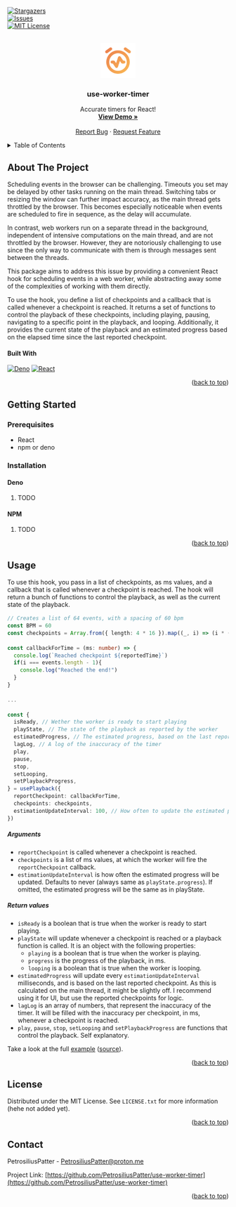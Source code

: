 <a name="readme-top"></a>

<!-- PROJECT SHIELDS -->
<!--
*** I'm using markdown "reference style" links for readability.
*** Reference links are enclosed in brackets [ ] instead of parentheses ( ).
*** See the bottom of this document for the declaration of the reference variables
*** for contributors-url, forks-url, etc. This is an optional, concise syntax you may use.
*** https://www.markdownguide.org/basic-syntax/#reference-style-links
-->

[![Stargazers][stars-shield]][stars-url]\
[![Issues][issues-shield]][issues-url]\
[![MIT License][license-shield]][license-url]

<!-- PROJECT LOGO -->
<br />
<div align="center">
  <a href="https://github.com/PetrosiliusPatter/use-worker-timer">
    <img src="assets/icon.png" alt="Logo" width="80" height="80">
  </a>

<h3 align="center">use-worker-timer</h3>

<p align="center">
    Accurate timers for React!
    <br />
    <a href="https://petrosiliuspatter.github.io/use-worker-timer/"><strong>View Demo »</strong></a>
    <br />
    <br />
    <a href="https://github.com/PetrosiliusPatter/use-worker-timer/issues">Report Bug</a>
    ·
    <a href="https://github.com/PetrosiliusPatter/use-worker-timer/issues">Request Feature</a>
  </p>
</div>

<!-- TABLE OF CONTENTS -->
<details>
  <summary>Table of Contents</summary>
  <ol>
    <li>
      <a href="#about-the-project">About The Project</a>
      <ul>
        <li><a href="#built-with">Built With</a></li>
      </ul>
    </li>
    <li>
      <a href="#getting-started">Getting Started</a>
      <ul>
        <li><a href="#prerequisites">Prerequisites</a></li>
        <li><a href="#installation">Installation</a></li>
      </ul>
    </li>
    <li><a href="#usage">Usage</a></li>
    <li><a href="#license">License</a></li>
    <li><a href="#contact">Contact</a></li>
  </ol>
</details>

<!-- ABOUT THE PROJECT -->

## About The Project

Scheduling events in the browser can be challenging. Timeouts you set may be delayed by
other tasks running on the main thread. Switching tabs or resizing the window can further
impact accuracy, as the main thread gets throttled by the browser. This becomes especially
noticeable when events are scheduled to fire in sequence, as the delay will accumulate.

In contrast, web workers run on a separate thread in the background, independent of
intensive computations on the main thread, and are not throttled by the browser. However,
they are notoriously challenging to use since the only way to communicate with them is
through messages sent between the threads.

This package aims to address this issue by providing a convenient React hook for
scheduling events in a web worker, while abstracting away some of the complexities of
working with them directly.

To use the hook, you define a list of checkpoints and a callback that is called whenever a
checkpoint is reached. It returns a set of functions to control the playback of these
checkpoints, including playing, pausing, navigating to a specific point in the playback,
and looping. Additionally, it provides the current state of the playback and an estimated
progress based on the elapsed time since the last reported checkpoint.

#### Built With

[![Deno][Deno]][Deno-url] [![React][React.js]][React-url]

<p align="right">(<a href="#readme-top">back to top</a>)</p>

## Getting Started

### Prerequisites

- React
- npm or deno

### Installation

#### Deno

1. TODO

#### NPM

1. TODO

<p align="right">(<a href="#readme-top">back to top</a>)</p>

<!-- USAGE EXAMPLES -->

## Usage

To use this hook, you pass in a list of checkpoints, as ms values, and a callback that is
called whenever a checkpoint is reached. The hook will return a bunch of functions to
control the playback, as well as the current state of the playback.

```ts
// Creates a list of 64 events, with a spacing of 60 bpm
const BPM = 60
const checkpoints = Array.from({ length: 4 * 16 }).map((_, i) => (i * (60 * 1000)) / BPM)

const callbackForTime = (ms: number) => {
  console.log(`Reached checkpoint ${reportedTime}`)
  if(i === events.length - 1){
    console.log("Reached the end!")
  }
}

... 

const {
  isReady, // Wether the worker is ready to start playing
  playState, // The state of the playback as reported by the worker
  estimatedProgress, // The estimated progress, based on the last reported checkpoint
  lagLog, // A log of the inaccuracy of the timer
  play,
  pause,
  stop,
  setLooping,
  setPlaybackProgress,
} = usePlayback({
  reportCheckpoint: callbackForTime,
  checkpoints: checkpoints,
  estimationUpdateInterval: 100, // How often to update the estimated progress
})
```

##### Arguments

- `reportCheckpoint` is called whenever a checkpoint is reached.
- `checkpoints` is a list of ms values, at which the worker will fire the
  `reportCheckpoint` callback.
- `estimationUpdateInterval` is how often the estimated progress will be updated. Defaults
  to never (always same as `playState.progress`). If omitted, the estimated progress will
  be the same as in playState.

##### Return values

- `isReady` is a boolean that is true when the worker is ready to start playing.
- `playState` will update whenever a checkpoint is reached or a playback function is
  called. It is an object with the following properties:
  - `playing` is a boolean that is true when the worker is playing.
  - `progress` is the progress of the playback, in ms.
  - `looping` is a boolean that is true when the worker is looping.
- `estimatedProgress` will update every `estimationUpdateInterval` milliseconds, and is
  based on the last reported checkpoint. As this is calculated on the main thread, it
  might be slightly off. I recommend using it for UI, but use the reported checkpoints for
  logic.
- `lagLog` is an array of numbers, that represent the inaccuracy of the timer. It will be
  filled with the inaccuracy per checkpoint, in ms, whenever a checkpoint is reached.
- `play`, `pause`, `stop`, `setLooping` and `setPlaybackProgress` are functions that
  control the playback. Self explanatory.

Take a look at the full [example](www.todo.com) ([source](example/src/app/page.tsx)).

<p align="right">(<a href="#readme-top">back to top</a>)</p>

<!-- LICENSE -->

## License

Distributed under the MIT License. See `LICENSE.txt` for more information (hehe not added
yet).

<p align="right">(<a href="#readme-top">back to top</a>)</p>

<!-- CONTACT -->

## Contact

PetrosiliusPatter - PetrosiliusPatter@proton.me

Project Link:
[https://github.com/PetrosiliusPatter/use-worker-timer](https://github.com/PetrosiliusPatter/use-worker-timer)

<p align="right">(<a href="#readme-top">back to top</a>)</p>

<!-- MARKDOWN LINKS & IMAGES -->
<!-- https://www.markdownguide.org/basic-syntax/#reference-style-links -->

[stars-shield]: https://img.shields.io/github/stars/PetrosiliusPatter/use-worker-timer.svg?style=for-the-badge
[stars-url]: https://github.com/PetrosiliusPatter/use-worker-timer/stargazers
[issues-shield]: https://img.shields.io/github/issues/PetrosiliusPatter/use-worker-timer.svg?style=for-the-badge
[issues-url]: https://github.com/PetrosiliusPatter/use-worker-timer/issues
[license-shield]: https://img.shields.io/github/license/PetrosiliusPatter/use-worker-timer.svg?style=for-the-badge
[license-url]: https://github.com/PetrosiliusPatter/use-worker-timer/blob/main/LICENSE.txt
[React.js]: https://img.shields.io/badge/react-%2320232a.svg?style=for-the-badge&logo=react&logoColor=%2361DAFB
[React-url]: https://reactjs.org/
[Deno]: https://img.shields.io/badge/deno%20js-000000?style=for-the-badge&logo=deno&logoColor=white
[Deno-url]: https://deno.com/
